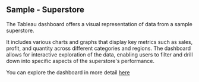 ## Sample - Superstore


The Tableau dashboard offers a visual representation of data from a sample superstore. 

It includes various charts and graphs that display key metrics such as sales, profit, and quantity across different categories and regions. The dashboard allows for interactive exploration of the data, enabling users to filter and drill down into specific aspects of the superstore's performance.

You can explore the dashboard in more detail [here](https://public.tableau.com/shared/S8QJ2DYZF?:display_count=n&:origin=viz_share_link)






